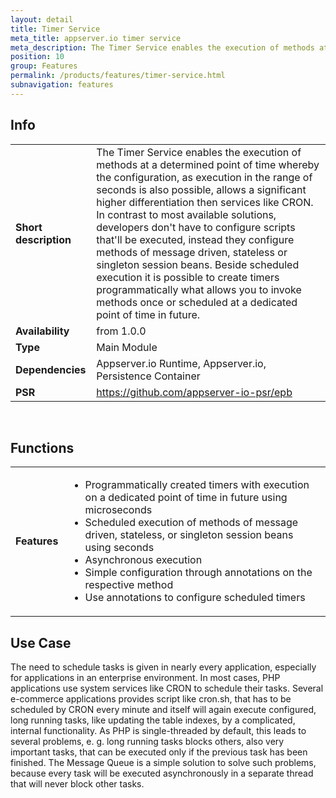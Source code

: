 ```yaml
---
layout: detail
title: Timer Service
meta_title: appserver.io timer service
meta_description: The Timer Service enables the execution of methods at a determined point of time and allows a significant higher differentiation then services like CRON
position: 10
group: Features
permalink: /products/features/timer-service.html
subnavigation: features
---
```


## <i class="fa fa-info"></i> Info
<div class="bs-example" data-example-id="simple-table">
    <table class="table">
        <tbody>
            <tr>
                <td class="col-md-2"><b>Short description</b></td>
                <td class="col-md-8">The Timer Service enables the execution of methods at a determined point of time whereby the configuration, as execution in the range of seconds is also possible, allows a significant higher differentiation then services like CRON. In contrast to most available solutions, developers don't have to configure scripts that'll be executed, instead they configure methods of message driven, stateless or singleton session beans. Beside scheduled execution it is possible to create timers programmatically what allows you to invoke methods once or scheduled at a dedicated point of time in future.
                </td>
            </tr>
            <tr>
                <td><b>Availability</b></td>
                <td>from 1.0.0</td>
            </tr>
            <tr>
                <td><b>Type</b></td>
                <td>Main Module</td>
            </tr>
            <tr>
                <td><b>Dependencies</b></td>
                <td>Appserver.io Runtime, Appserver.io, Persistence Container</td>
            </tr>
            <tr>
                <td><b>PSR</b></td>
                <td><a href="https://github.com/appserver-io-psr/epb">https://github.com/appserver-io-psr/epb</a></td>
            </tr>
        </tbody>
    </table>
</div>
<p><br/></p>

## <i class="fa fa-bars"></i> Functions
<div class="bs-example" data-example-id="simple-table">
    <table class="table">
        <tbody>
            <tr>
                <td class="col-md-2"><b>Features</b></td>
                <td class="col-md-8">
                    <div class="content content-table">
                        <ul>
                            <li>Programmatically created timers with execution on a dedicated point of time in future using microseconds</li>
                            <li>Scheduled execution of methods of message driven, stateless, or singleton session beans using seconds</li>
                            <li>Asynchronous execution</li>
                            <li>Simple configuration through annotations on the respective method</li>
                            <li>Use annotations to configure scheduled timers</li>
                        </ul>
                    </div>
                </td>
            </tr>
        </tbody>
    </table>
</div>

## <i class="fa fa-edit"></i> Use Case
<p>
The need to schedule tasks is given in nearly every application, especially for applications in an enterprise environment. In most cases, PHP applications use system services like CRON to schedule their tasks. Several e-commerce applications provides script like cron.sh, that has to be scheduled by CRON every minute and itself will again execute configured, long running tasks, like updating the table indexes, by a complicated, internal functionality. As PHP is single-threaded by default, this leads to several problems, e. g. long running tasks blocks others, also very important tasks, that can be executed only if the previous task has been finished. The Message Queue is a simple solution to solve such problems, because every task will be executed asynchronously in a separate thread that will never block other tasks.
</p>